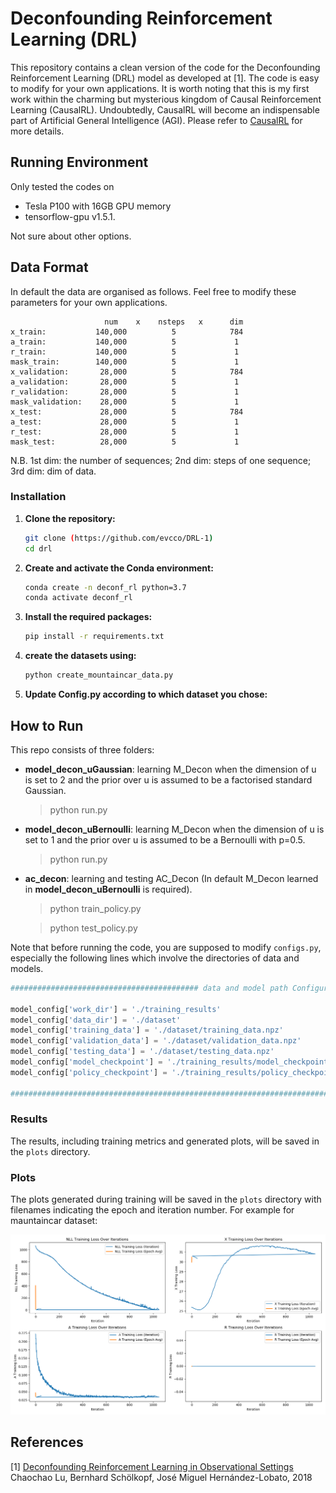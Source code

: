# Deconfounding Reinforcement Learning (DRL)
This repository contains a clean version of the code for the Deconfounding Reinforcement Learning (DRL) 
model as developed at [1]. The code is easy to modify for your own applications. It is
worth noting that this is my first work within the charming but mysterious kingdom of Causal Reinforcement
Learning (CausalRL). Undoubtedly, CausalRL will become an indispensable part of
Artificial General Intelligence (AGI). Please refer to [CausalRL](https://causallu.com/2018/12/31/introduction-to-causalrl/) for more details.

## Running Environment
Only tested the codes on 
+ Tesla P100 with 16GB GPU memory 
+ tensorflow-gpu v1.5.1. 

Not sure about other options.

## Data Format
In default the data are organised as follows. Feel free to modify these parameters for your own applications.

                         num    x    nsteps   x      dim
    x_train:           140,000          5            784
    a_train:           140,000          5             1
    r_train:           140,000          5             1
    mask_train:        140,000          5             1
    x_validation:       28,000          5            784
    a_validation:       28,000          5             1
    r_validation:       28,000          5             1
    mask_validation:    28,000          5             1
    x_test:             28,000          5            784
    a_test:             28,000          5             1
    r_test:             28,000          5             1
    mask_test:          28,000          5             1
    
N.B. 1st dim: the number of sequences; 2nd dim: steps of one sequence; 3rd dim: dim of data.
### Installation

1. **Clone the repository:**
    ```bash
    git clone (https://github.com/evcco/DRL-1)
    cd drl
    ```

2. **Create and activate the Conda environment:**
    ```bash
    conda create -n deconf_rl python=3.7
    conda activate deconf_rl
    ```

3. **Install the required packages:**
    ```bash
    pip install -r requirements.txt
    ```
4. **create the datasets using:**
    ```bash
    python create_mountaincar_data.py
    ```
5. **Update Config.py according to which dataset you chose:**
     
## How to Run
This repo consists of three folders:
+ **model_decon_uGaussian**: learning M_Decon when the dimension of u is set to 2 and the prior over u is assumed to be a factorised standard Gaussian.
  >python run.py
+ **model_decon_uBernoulli**: learning M_Decon when the dimension of u is set to 1 and the prior over u is assumed to be a Bernoulli with p=0.5.
  >python run.py
+ **ac_decon**: learning and testing AC_Decon (In default M_Decon learned in **model_decon_uBernoulli** is required).
  >python train_policy.py
  
  >python test_policy.py
  
Note that before running the code, you are supposed to modify `configs.py`, especially the following lines which involve 
the directories of data and models. 

```python
########################################## data and model path Configuration ###########################################

model_config['work_dir'] = './training_results'
model_config['data_dir'] = './dataset'
model_config['training_data'] = './dataset/training_data.npz'
model_config['validation_data'] = './dataset/validation_data.npz'
model_config['testing_data'] = './dataset/testing_data.npz'
model_config['model_checkpoint'] = './training_results/model_checkpoints/model_alt'
model_config['policy_checkpoint'] = './training_results/policy_checkpoints/policy_alt'

########################################################################################################################
```
### Results

The results, including training metrics and generated plots, will be saved in the `plots` directory.

### Plots

The plots generated during training will be saved in the `plots` directory with filenames indicating the epoch and iteration number. For example for mauntaincar dataset:

![Sample Plot](plots\mountaincar_metrics.png)

## References

[1] [Deconfounding Reinforcement Learning in Observational Settings](https://arxiv.org/abs/1812.10576)
Chaochao Lu, Bernhard Schölkopf, José Miguel Hernández-Lobato, 2018


